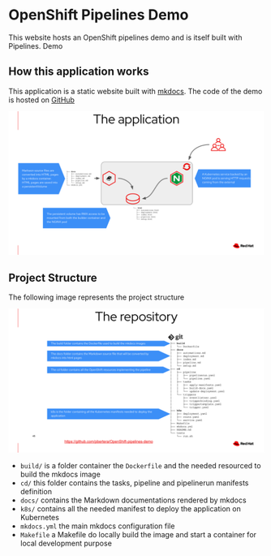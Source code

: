 # OpenShift Pipelines Demo

This website hosts an OpenShift pipelines demo and is itself built with Pipelines.
Demo

## How this application works

This application is a static website built with [mkdocs](https://www.mkdocs.org/). The code of the demo is hosted on [GitHub](https://github.com/pbertera/OpenShift-pipelines-demo)

![the application](images/application.png)

## Project Structure

The following image represents the project structure

![the structure](images/structure.png)

- `build/` is a folder container the `Dockerfile` and the needed resourced to build the mkdocs image
- `cd/` this folder contains the tasks, pipeline and pipelinerun manifests definition
- `docs/` contains the Markdown documentations rendered by mkdocs
- `k8s/` contains all the needed manifest to deploy the application on Kubernetes
- `mkdocs.yml` the main mkdocs configuration file
- `Makefile` a Makefile do locally build the image and start a container for local development purpose
